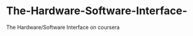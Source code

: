 The-Hardware-Software-Interface-
================================

The Hardware/Software Interface  on coursera
